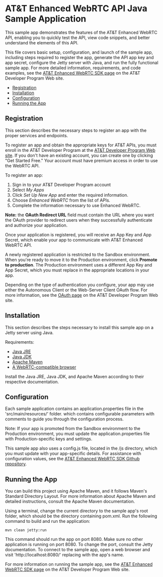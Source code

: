 # AT&T Enhanced WebRTC API Java Sample Application

This sample app demonstrates the features of the AT&T Enhanced WebRTC API,
enabling you to quickly test the API, view code snippets, and better understand
the elements of this API.

This file covers basic setup, configuration, and launch of the sample app,
including steps required to register the app, generate the API app key and app
secret, configure the Jetty server with Java, and run the fully functional
sample app. For more detailed information, requirements, and code examples,
see the [AT&T Enhanced WebRTC SDK page](http://developer.att.com/sdks-plugins/enhanced-webrtc)
on the AT&T Developer Program Web site.

 - [Registration](#registration)
 - [Installation](#install)
 - [Configuration](#config)
 - [Running the App](#running)

## <a name="registration"></a> Registration

This section describes the necessary steps to register an app with
the proper services and endpoints.

To register an app and obtain the appropriate keys for AT&T APIs, you must
enroll in the AT&T Developer Program at the
[AT&T Developer Program Web site](http://developer.att.com/). If you don't have
an existing account, you can create one by clicking "Get Started Free." Your
account must have premium access in order to use the WebRTC API.

To register an app:

1. Sign in to your AT&T Developer Program account
2. Select _My Apps_
3. Click _Set Up New App_ and enter the required information.
4. Choose _Enhanced WebRTC_ from the list of APIs.
5. Complete the information necessary to use Enhanced WebRTC.

**Note:** the **OAuth Redirect URL** field must contain
the URL where you want the OAuth provider to redirect users when they
successfully authenticate and authorize your application.

Once your application is registered, you will receive
an App Key and App Secret, which enable your app to communicate
with AT&T Enhanced WebRTC API.

A newly registered application is restricted to the Sandbox environment. When
you're ready to move it to the Production environment, click **Promote to
production**. The Production environment uses a different App Key and App
Secret, which you must replace in the appropriate locations in your app.

Depending on the type of authentication you configure, your app may use either
the Autonomous Client or the Web-Server Client OAuth flow. For more
information, see the [OAuth page](https://developer.att.com/apis/oauth-2/docs)
on the AT&T Developer Program Web site.

## <a name="install"></a> Installation

This section describes the steps necessary to install this sample app on a
Jetty server using Java.

Requirements:

 - [Java JRE](http://www.oracle.com/technetwork/java/index.html)
 - [Java JDK](http://www.oracle.com/technetwork/java/index.html)
 - [Apache Maven](https://maven.apache.org/)
 - [A WebRTC-compatible browser](http://developer.att.com/sdks-plugins/enhanced-webrtc#using-webrtc-sdk)

Install the Java JRE, Java JDK, and Apache Maven according to their respective
documentation.

## <a name="config"></a> Configuration

Each sample application contains an application.properties file in the
'src/main/resources/' folder. which contains configurable parameters with
comments to guide you through the configuration process.

Note: If your app is promoted from the Sandbox environment to the Production
environment, you must update the application.properties file with
Production-specific keys and settings.

This sample app also uses a config.js file, located in the /js
directory, which you must update with your app-specific details. For assistance
with configuration values, see the
[AT&T Enhanced WebRTC SDK Github repository](https://github.com/attdevsupport/ewebrtc-sdk).

## <a name="running"></a> Running the App

You can build this project using Apache Maven, and it follows Maven's Standard
Directory Layout. For more information about Apache Maven and detailed
instructions, consult the Apache Maven documentation.

Using a terminal, change the current directory to the sample app's root folder,
which should be the directory containing pom.xml. Run the following command to
build and run the application:

```shell
mvn clean jetty:run
```

This command should run the app on port 8080. Make sure no other
application is running on port 8080. To change the port, consult the
Jetty documentation. To connect to the sample app, open a web
browser and visit 'http://localhost:8080/<appname>' replacing <appname> with
the app's name.

For more information on running the sample app, see the
[AT&T Enhanced WebRTC SDK page](http://developer.att.com/sdks-plugins/enhanced-webrtc)
on the AT&T Developer Program Web site.
